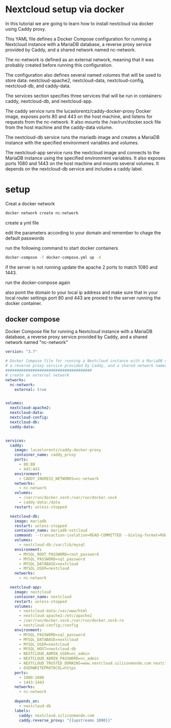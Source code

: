 # Nextcloud setup via docker

In this tutorial we are going to learn how to install nextcloud via docker using Caddy proxy. 

This YAML file defines a Docker Compose configuration for running a Nextcloud instance with a MariaDB database, a reverse proxy service provided by Caddy, and a shared network named nc-network.

The nc-network is defined as an external network, meaning that it was probably created before running this configuration.

The configuration also defines several named volumes that will be used to store data: nextcloud-apache2, nextcloud-data, nextcloud-config, nextcloud-db, and caddy-data.

The services section specifies three services that will be run in containers: caddy, nextcloud-db, and nextcloud-app.

The caddy service runs the lucaslorentz/caddy-docker-proxy Docker image, exposes ports 80 and 443 on the host machine, and listens for requests from the nc-network. It also mounts the /var/run/docker.sock file from the host machine and the caddy-data volume.

The nextcloud-db service runs the mariadb image and creates a MariaDB instance with the specified environment variables and volumes.

The nextcloud-app service runs the nextcloud image and connects to the MariaDB instance using the specified environment variables. It also exposes ports 1080 and 1443 on the host machine and mounts several volumes. It depends on the nextcloud-db service and includes a caddy label.

# setup

Creat a docker network

```bash
docker network create nc-network
```

create a yml file

edit the parameters according to your domain and remember to chage the default passwords


run the following command to start docker containers

```bash
docker-compose -f docker-compose.yml up -d
``` 

if the server is not running update the apache 2 ports to match 1080 and 1443.

run the docker-compose again


also point the domain to your local ip address and make sure that in your local router settings port 80 and 443 are proxied to the server running the docker container. 




## docker compose

 Docker Compose file for running a Nextcloud instance with a MariaDB database,
 a reverse proxy service provided by Caddy, and a shared network named "nc-network"


```yml
version: "3.7"

# Docker Compose file for running a Nextcloud instance with a MariaDB database,
# a reverse proxy service provided by Caddy, and a shared network named "nc-network"
######################################
# create an external network
networks:
  nc-network:
    external: true


volumes:
  nextcloud-apache2:
  nextcloud-data:
  nextcloud-config:
  nextcloud-db:
  caddy-data:


services:
  caddy:
    image: lucaslorentz/caddy-docker-proxy
    container_name: caddy_proxy
    ports:
      - 80:80
      - 443:443
    environment:
      - CADDY_INGRESS_NETWORKS=nc-network
    networks:
      - nc-network
    volumes:
      - /var/run/docker.sock:/var/run/docker.sock
      - caddy-data:/data
    restart: unless-stopped

  nextcloud-db:
    image: mariadb
    restart: unless-stopped
    container_name: mariadb-nxtcloud
    command: --transaction-isolation=READ-COMMITTED --binlog-format=ROW
    volumes:
      - nextcloud-db:/var/lib/mysql
    environment:
      - MYSQL_ROOT_PASSWORD=root_password
      - MYSQL_PASSWORD=sql_password
      - MYSQL_DATABASE=nextcloud
      - MYSQL_USER=nextcloud
    networks:
      - nc-network

  nextcloud-app:
    image: nextcloud
    container_name: nextcloud
    restart: unless-stopped
    volumes:
      - nextcloud-data:/var/www/html
      - nextcloud-apache2:/etc/apache2
      - /var/run/docker.sock:/var/run/docker.sock:ro
      - nextcloud-config:/config
    environment:
      - MYSQL_PASSWORD=sql_password
      - MYSQL_DATABASE=nextcloud
      - MYSQL_USER=nextcloud
      - MYSQL_HOST=nextcloud-db
      - NEXTCLOUD_ADMIN_USER=nc_admin
      - NEXTCLOUD_ADMIN_PASSWORD=nc_admin
      - NEXTCLOUD_TRUSTED_DOMAINS=www.nextcloud.siliconmonde.com nextcloud.siliconmonde.com https://nextcloud.siliconmonde.com
      - OVERWRITEPROTOCOL=https
    ports:
      - 1080:1080
      - 1443:1443
    networks:
      - nc-network
      
    depends_on:
      - nextcloud-db
    labels:
      caddy: nextcloud.siliconmonde.com
      caddy.reverse_proxy: "{{upstreams 1080}}"  
```

